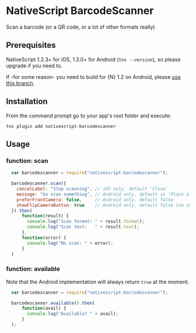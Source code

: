 # NativeScript BarcodeScanner

Scan a barcode (or a QR code, or a lot of other formats really)

## Prerequisites
NativeScript 1.2.3+ for iOS, 1.3.0+ for Android (`tns --version`), so please upgrade if you need to.

If -for some reason- you need to build for {N} 1.2 on Android, please [use this branch](https://github.com/EddyVerbruggen/nativescript-barcodescanner/tree/nativescript-pre-1.3).

## Installation
From the command prompt go to your app's root folder and execute:
```
tns plugin add nativescript-barcodescanner
```

## Usage

### function: scan
```js
  var barcodescanner = require("nativescript-barcodescanner");

  barcodescanner.scan({
    cancelLabel: "Stop scanning", // iOS only, default 'Close'
    message: "Go scan something", // Android only, default is 'Place a barcode inside the viewfinder rectangle to scan it.'
    preferFrontCamera: false,     // Android only, default false
    showFlipCameraButton: true    // Android only, default false (on iOS it's always available)
  }).then(
      function(result) {
        console.log("Scan format: " + result.format);
        console.log("Scan text:   " + result.text);
      },
      function(error) {
        console.log("No scan: " + error);
      }
  )
```

### function: available
Note that the Android implementation will always return `true` at the moment.
```js
  var barcodescanner = require("nativescript-barcodescanner");

  barcodescanner.available().then(
      function(avail) {
        console.log("Available? " + avail);
      }
  );
```